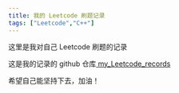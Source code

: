 ```yaml
---
title: 我的 Leetcode 刷题记录
tags: ["Leetcode","C++"]
---
```


这里是我对自己 Leetcode 刷题的记录

这是我的记录的 github 仓库<a href="https://github.com/QingJun3/my_Leetcode_records"> my_Leetcode_records </a>

希望自己能坚持下去，加油！